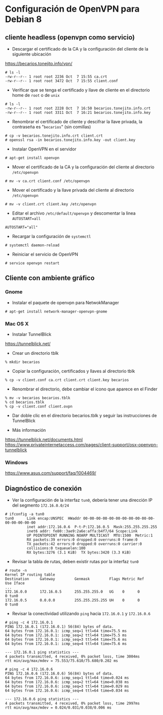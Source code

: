# Configuración de OpenVPN para Debian 8

## cliente headless (openvpn como servicio)

+ Descargar el certificado de la CA y la configuración del cliente de la siguiente ubicación

https://becarios.tonejito.info/vpn/

```
# ls -l
-rw-r--r-- 1 root root 2236 Oct  7 15:55 ca.crt
-rw-r--r-- 1 root root 3472 Oct  7 15:55 client.conf
```

+ Verificar que se tenga el certificado y llave de cliente en el directorio home de `root` o de `unix`

```
# ls -l
-rw-r--r-- 1 root root 2228 Oct  7 16:50 becarios.tonejito.info.crt
-rw-r--r-- 1 root root 3311 Oct  7 16:21 becarios.tonejito.info.key
```

+ Renombrar el certificado de cliente y descifrar la llave privada, la contraseña es "`becarios`" (sin comillas)

```
# cp -v becarios.tonejito.info.crt client.crt
# openssl rsa -in becarios.tonejito.info.key -out client.key
```

+ Instalar OpenVPN en el servidor

```
# apt-get install openvpn
```

+ Mover el certificado de la CA y la configuración del cliente al directorio `/etc/openvpn`

```
# mv -v ca.crt client.conf /etc/openvpn
```

+ Mover el certificado y la llave privada del cliente al directorio `/etc/openvpn`

```
# mv -v client.crt client.key /etc/openvpn
```

+ Editar el archivo `/etc/default/openvpn` y descomentar la linea `AUTOSTART=all`

```
AUTOSTART="all"
```

+ Recargar la configuración de `systemctl`

```
# systemctl daemon-reload
```

+ Reiniciar el servicio de OpenVPN

```
# service openvpn restart
```

## Cliente con ambiente gráfico

### Gnome

+ Instalar el paquete de openvpn para NetwokManager

```
# apt-get install network-manager-openvpn-gnome
```
### Mac OS X

+ Instalar TunnelBlick

https://tunnelblick.net/

+ Crear un directorio tblk

```
% mkdir becarios
```

+ Copiar la configuración, certificados y llaves al directorio tblk

```
% cp -v client.conf ca.crt client.crt client.key becarios
```

+ Renombrar el directorio, debe cambiar el icono que aparece en el Finder

```
% mv -v becarios becarios.tblk
% cd becarios.tblk
% cp -v client.conf client.ovpn
```

+ Dar doble clic en el directorio becarios.tblk y seguir las instrucciones de TunnelBlick

+ Más información

https://tunnelblick.net/documents.html
https://www.privateinternetaccess.com/pages/client-support/osx-openvpn-tunnelblick

### Windows

https://www.asus.com/support/faq/1004469/

## Diagnóstico de conexión

+ Ver la configuración de la interfaz `tun0`, debería tener una dirección IP del segmento `172.16.0.0/24`

```
# ifconfig -a tun0
tun0      Link encap:UNSPEC  HWaddr 00-00-00-00-00-00-00-00-00-00-00-00-00-00-00-00  
          inet addr:172.16.0.6  P-t-P:172.16.0.5  Mask:255.255.255.255
          inet6 addr: fe80::3ae9:2a6e:affa:b4f7/64 Scope:Link
          UP POINTOPOINT RUNNING NOARP MULTICAST  MTU:1500  Metric:1
          RX packets:39 errors:0 dropped:0 overruns:0 frame:0
          TX packets:42 errors:0 dropped:0 overruns:0 carrier:0
          collisions:0 txqueuelen:100 
          RX bytes:3276 (3.1 KiB)  TX bytes:3420 (3.3 KiB)
```
+ Revisar la tabla de rutas, deben existir rutas por la interfaz `tun0`

```
# route -n
Kernel IP routing table
Destination     Gateway         Genmask         Flags Metric Ref    Use Iface
...
172.16.0.0      172.16.0.5      255.255.255.0   UG    0      0        0 tun0
172.16.0.5      0.0.0.0         255.255.255.255 UH    0      0        0 tun0
```

+ Revisar la conectividad utilizando `ping` hacia `172.16.0.1` y `172.16.0.6`

```
# ping -c 4 172.16.0.1
PING 172.16.0.1 (172.16.0.1) 56(84) bytes of data.
64 bytes from 172.16.0.1: icmp_seq=1 ttl=64 time=75.5 ms
64 bytes from 172.16.0.1: icmp_seq=2 ttl=64 time=75.5 ms
64 bytes from 172.16.0.1: icmp_seq=3 ttl=64 time=75.6 ms
64 bytes from 172.16.0.1: icmp_seq=4 ttl=64 time=75.6 ms

--- 172.16.0.1 ping statistics ---
4 packets transmitted, 4 received, 0% packet loss, time 3004ms
rtt min/avg/max/mdev = 75.553/75.610/75.680/0.202 ms
```
```
# ping -c 4 172.16.0.6
PING 172.16.0.6 (172.16.0.6) 56(84) bytes of data.
64 bytes from 172.16.0.6: icmp_seq=1 ttl=64 time=0.024 ms
64 bytes from 172.16.0.6: icmp_seq=2 ttl=64 time=0.038 ms
64 bytes from 172.16.0.6: icmp_seq=3 ttl=64 time=0.029 ms
64 bytes from 172.16.0.6: icmp_seq=4 ttl=64 time=0.034 ms

--- 172.16.0.6 ping statistics ---
4 packets transmitted, 4 received, 0% packet loss, time 2997ms
rtt min/avg/max/mdev = 0.024/0.031/0.038/0.006 ms
```
